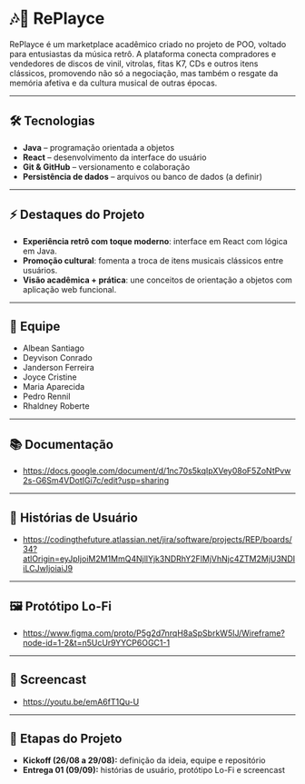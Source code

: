 # 🎶🔁 RePlayce  

RePlayce é um marketplace acadêmico criado no projeto de POO, voltado para entusiastas da música retrô. A plataforma conecta compradores e vendedores de discos de vinil, vitrolas, fitas K7, CDs e outros itens clássicos, promovendo não só a negociação, mas também o resgate da memória afetiva e da cultura musical de outras épocas.  

---

## 🛠 Tecnologias  
- **Java** – programação orientada a objetos  
- **React** – desenvolvimento da interface do usuário  
- **Git & GitHub** – versionamento e colaboração  
- **Persistência de dados** – arquivos ou banco de dados (a definir)

---

## ⚡ Destaques do Projeto
- **Experiência retrô com toque moderno**: interface em React com lógica em Java.
- **Promoção cultural**: fomenta a troca de itens musicais clássicos entre usuários.
- **Visão acadêmica + prática**: une conceitos de orientação a objetos com aplicação web funcional.

---

## 👥 Equipe  
- Albean Santiago  
- Deyvison Conrado  
- Janderson Ferreira  
- Joyce Cristine  
- Maria Aparecida  
- Pedro Rennil  
- Rhaldney Roberte
  
---

## 📚 Documentação 
- https://docs.google.com/document/d/1nc70s5kqIpXVey08oF5ZoNtPvw2s-G6Sm4VDotIGi7c/edit?usp=sharing
  
---

## 📖 Histórias de Usuário
- https://codingthefuture.atlassian.net/jira/software/projects/REP/boards/34?atlOrigin=eyJpIjoiM2M1MmQ4NjllYjk3NDRhY2FlMjVhNjc4ZTM2MjU3NDIiLCJwIjoiaiJ9
  
---

## 🖼 Protótipo Lo-Fi  
- https://www.figma.com/proto/P5g2d7nrqH8aSpSbrkW5IJ/Wireframe?node-id=1-2&t=n5UcUr9YYCP6OGC1-1

---

## 🎥 Screencast
- https://youtu.be/emA6fT1Qu-U

---

## 📅 Etapas do Projeto  
- **Kickoff (26/08 a 29/08):** definição da ideia, equipe e repositório  
- **Entrega 01 (09/09):** histórias de usuário, protótipo Lo-Fi e screencast  

